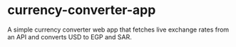 # currency-converter-app
A simple currency converter web app that fetches live exchange rates from an API and converts USD to EGP and SAR.

